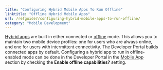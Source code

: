 ```yaml
---
title: "Configuring Hybrid Mobile Apps To Run Offline"
linktitle: "Offline Hybrid Mobile Apps"
url: /refguide7/configuring-hybrid-mobile-apps-to-run-offline/
category: "Mobile Development"
---
```


[Hybrid apps](/refguide7/developing-hybrid-mobile-apps/) are built in either connected or [offline](/refguide7/offline/) mode. This allows you to maintain two mobile device profiles: one for users who are always online, and one for users with intermittent connectivity. The Developer Portal builds connected apps by default. Configuring a hybrid app to run in offline-enabled mode can be done in the Developer Portal in the [Mobile App](/developerportal/deploy/mobileapp/) section by checking the **Enable offline capabilities?** setting.
